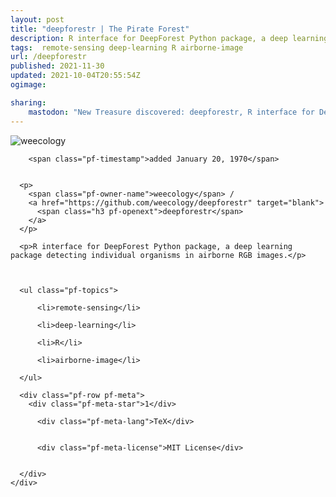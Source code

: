 ```yaml
---
layout: post
title: "deepforestr | The Pirate Forest"
description: R interface for DeepForest Python package, a deep learning package detecting individual organisms in airborne RGB images.
tags:  remote-sensing deep-learning R airborne-image
url: /deepforestr
published: 2021-11-30
updated: 2021-10-04T20:55:54Z
ogimage: 

sharing:
    mastodon: "New Treasure discovered: deepforestr, R interface for DeepForest Python package, a deep learning package detecting individual organisms in airborne RGB images."
---
```

<div class="pf-night-sky-spacer">
    <div id="pf-night-sky" data-stars="1" data-owner="weecology" data-repo="deepforestr"></div>
    <div class="">
        <dialog>
            Inhalt des Dialogs
        </dialog>
    </div>
</div>


<div class="pf-row pf-pirate pf-small-column" data-pirate-id="U9b1N1lECLkin0zZibIb8">
    <div>
      <!--<a href="https://github.com/weecology" target="blank">-->
        <div class="pf-pirate-avatar">
          <div class="pf-cross pf-clickable"  onclick="collect('U9b1N1lECLkin0zZibIb8'); return false;"></div>
          <img src="https://avatars.githubusercontent.com/u/1156696?v=4" title="weecology" alt="weecology"/>
      </div>
      <!--</a>
      <div class="pf-pirate-actions">
        <a class="pf-treasure-add"  title="save in my treasure chest" onclick="collect('U9b1N1lECLkin0zZibIb8'); return false;" href="#">
          <img src="./assets/coin.svg" alt="treasure"/>
        </a>
        <a class="pf-treasure-remove" onclick="throwAway('U9b1N1lECLkin0zZibIb8'); return false;">remove</a>
      </div>-->
    </div>
    <div class="pf-ship">
      
        <span class="pf-timestamp">added January 20, 1970</span>
      
      
      <p>
        <span class="pf-owner-name">weecology</span> / 
        <a href="https://github.com/weecology/deepforestr" target="blank">
          <span class="h3 pf-openext">deepforestr</span>
        </a>
      </p>

      <p>R interface for DeepForest Python package, a deep learning package detecting individual organisms in airborne RGB images.</p>

      

      <ul class="pf-topics">
        
          <li>remote-sensing</li>
        
          <li>deep-learning</li>
        
          <li>R</li>
        
          <li>airborne-image</li>
        
      </ul>

      <div class="pf-row pf-meta">
        <div class="pf-meta-star">1</div>
        
          <div class="pf-meta-lang">TeX</div>
        
        
          <div class="pf-meta-license">MIT License</div>
        
        
      </div>
    </div>
  </div>
